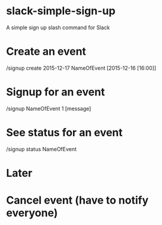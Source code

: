 # slack-simple-sign-up
A simple sign up slash command for Slack

# Create an event
/signup create 2015-12-17 NameOfEvent [2015-12-16 [16:00]]

# Signup for an event
/signup NameOfEvent 1 [message]

# See status for an event
/signup status NameOfEvent

# Later
# Cancel event (have to notify everyone)
